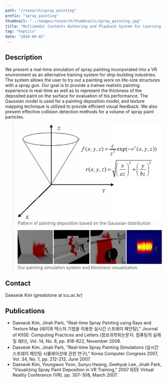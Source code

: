 ```yaml
---
path: "/research/spray_painting"
prefix: "spray_painting"
thumbnail: "../images/research/thumbnails/spray_painting.jpg"
title: "Multimodal Contents Authoring and Playback System for Learning Human Anatomy"
tag: "haptics"
date: "2010-08-01"
---
```


## Description

We present a real-time simulation of spray painting incorporated into a VR environment as an alternative training system for ship-building industries. The system allows the user to try out a painting work on life-size structures with a spray gun. Our goal is to provide a trainee realistic painting experience in real-time as well as to represent the thickness of the deposited paint on the surface for evaluation of his performance. The Gaussian model is used for a painting deposition model, and texture mapping technique is utilized to provide efficient visual feedback. We also present effective collision detection methods for a volume of spray paint particles.

> ![Pattern of painting deposition based on the Gaussian distribution](../images/research/spray_painting/img1.jpg)
> Pattern of painting deposition based on the Gaussian distribution

> ![Our painting simulation system and thickness visualization](../images/research/spray_painting/img2.jpg)
> Our painting simulation system and thickness visualization

## Contact

Daeseok Kim (greatstone at icu.ac.kr)

## Publications

- Daeseok Kim, Jinah Park, "Real-time Spray Painting using Rays and Texture Map (레이와 텍스처 기법을 이용한 실시간 스프레이 페인팅)," Journal of KIISE: Computing Practices and Letters (정보과학회논문지: 컴퓨팅의 실제 및 레터), Vol. 14, No. 8, pp. 818-822, November 2008.
- Daeseok Kim, Jinah Park, "Real-time Spray Painting Simulations (실시간 스프레이 페인팅 시뮬레이션에 관한 연구)," Korea Computer Congress 2007, Vol. 34, No. 1, pp. 212-213, June 2007.
- Daeseok Kim, Youngwoo Yoon, Sunyu Hwang, Geehyuk Lee, Jinah Park, "Visualizing Spray Paint Deposition in VR Training," 2007 IEEE Virtual Reality Conference (VR), pp. 307-308, March 2007.